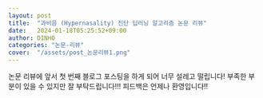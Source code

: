 ```yaml
---
layout: post
title:  "과비음 (Hypernasality) 진단 딥러닝 알고리즘 논문 리뷰"
date:   2024-01-18T05:25:52+09:00
author: DINHO
categories: "논문-리뷰"
cover:  "/assets/post_논문리뷰1.png"
---
```


논문 리뷰에 앞서 첫 번째 블로그 포스팅을 하게 되어 너무 설레고 떨립니다!
부족한 부분이 있을 수 있지만 잘 부탁드립니다!!! 피드백은 언제나 환영입니다!!

